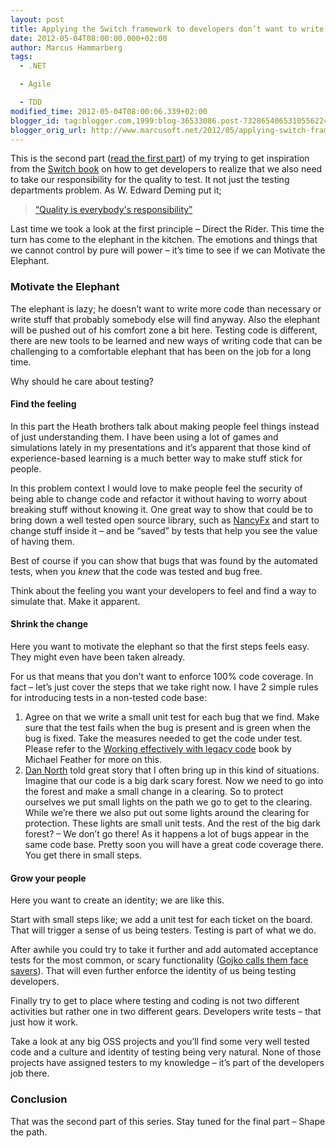 ```yaml
---
layout: post
title: Applying the Switch framework to developers don’t want to write tests–part II
date: 2012-05-04T08:00:00.000+02:00
author: Marcus Hammarberg
tags:
  - .NET

  - Agile

  - TDD
modified_time: 2012-05-04T08:00:06.339+02:00
blogger_id: tag:blogger.com,1999:blog-36533086.post-7328654065310556224
blogger_orig_url: http://www.marcusoft.net/2012/05/applying-switch-framework-to-developers_04.html
---
```



This is the second part (<a
href="http://www.marcusoft.net/2012/05/applying-switch-framework-to-developers.html"
target="_blank">read the first part</a>) of my trying to get inspiration
from the
<a href="http://www.heathbrothers.com/switch/" target="_blank">Switch
book</a> on how to get developers to realize that we also need to take
our responsibility for the quality to test. It not just the testing
departments problem. As W. Edward Deming put it;

> <a
> href="http://thinkexist.com/quotation/quality_is_everyone-s_responsibility/326081.html"
> target="_blank">“Quality is everybody's responsibility”</a>

Last time we took a look at the first principle – Direct the Rider. This
time the turn has come to the elephant in the kitchen. The emotions and
things that we cannot control by pure will power – it’s time to see if
we can Motivate the Elephant.

### Motivate the Elephant

The elephant is lazy; he doesn’t want to write more code than necessary
or write stuff that probably somebody else will find anyway. Also the
elephant will be pushed out of his comfort zone a bit here. Testing code
is different, there are new tools to be learned and new ways of writing
code that can be challenging to a comfortable elephant that has been on
the job for a long time.

Why should he care about testing?

#### Find the feeling

In this part the Heath brothers talk about making people feel things
instead of just understanding them. I have been using a lot of games and
simulations lately in my presentations and it’s apparent that those kind
of experience-based learning is a much better way to make stuff stick
for people.

In this problem context I would love to make people feel the security of
being able to change code and refactor it without having to worry about
breaking stuff without knowing it. One great way to show that could be
to bring down a well tested open source library, such as
<a href="http://nancyfx.org/" target="_blank">NancyFx</a> and start to
change stuff inside it – and be “saved” by tests that help you see the
value of having them.

Best of course if you can show that bugs that was found by the automated
tests, when you *knew* that the code was tested and bug free.

Think about the feeling you want your developers to feel and find a way
to simulate that. Make it apparent.

#### Shrink the change

Here you want to motivate the elephant so that the first steps feels
easy. They might even have been taken already.

For us that means that you don’t want to enforce 100% code coverage. In
fact – let’s just cover the steps that we take right now. I have 2
simple rules for introducing tests in a non-tested code base:

1. Agree on that we write a small unit test for each bug that we find.
    Make sure that the test fails when the bug is present and is green
    when the bug is fixed. Take the measures needed to get the code
    under test. Please refer to the <a
    href="http://www.amazon.com/Working-Effectively-Legacy-Michael-Feathers/dp/0131177052"
    target="_blank">Working effectively with legacy code</a> book by
    Michael Feather for more on this.
2. <a href="http://dannorth.net/" target="_blank">Dan North</a> told
    great story that I often bring up in this kind of situations.
    Imagine that our code is a big dark scary forest. Now we need to go
    into the forest and make a small change in a clearing. So to protect
    ourselves we put small lights on the path we go to get to the
    clearing. While we’re there we also put out some lights around the
    clearing for protection.
    These lights are small unit tests.
    And the rest of the big dark forest? – We don’t go there!
    As it happens a lot of bugs appear in the same code base. Pretty
    soon you will have a great code coverage there. You get there in
    small steps.

#### Grow your people

Here you want to create an identity; we are like this.

Start with small steps like; we add a unit test for each ticket on the
board. That will trigger a sense of us being testers. Testing is part of
what we do.

After awhile you could try to take it further and add automated
acceptance tests for the most common, or scary functionality
(<a href="http://gojko.net/2007/09/25/effective-user-interface-testing/"
target="_blank">Gojko calls them face savers</a>). That will even
further enforce the identity of us being testing developers.

Finally try to get to place where testing and coding is not two
different activities but rather one in two different gears. Developers
write tests – that just how it work.

Take a look at any big OSS projects and you’ll find some very well
tested code and a culture and identity of testing being very natural.
None of those projects have assigned testers to my knowledge – it’s part
of the developers job there.

### Conclusion

That was the second part of this series. Stay tuned for the final part –
Shape the path.
